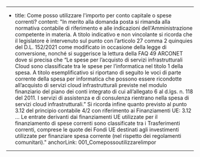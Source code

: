 ---
  - title: Come posso utilizzare l'importo per conto capitale o spese correnti?
    content: "In merito alla domanda posta si rimanda alla normativa contabile di riferimento e alle indicazioni dell'Amministrazione competente in materia. A titolo indicativo e non vincolante si  ricorda che il legislatore è intervenuto sul punto con l’articolo 27 comma 2 quinquies del D.L. 152/2021 come modificato in occasione della legge di conversione, nonché si suggerisce la lettura della FAQ 49 ARCONET dove si precisa che “Le spese per l’acquisto di servizi infrastrutturali Cloud sono classificate tra le spese per l’informatica nel titolo 1 della spesa. A titolo esemplificativo si riportano di seguito le voci di parte corrente della spesa per informatica che possono essere ricondotte all’acquisto di servizi cloud infrastrutturali previste nel modulo finanziario del piano dei conti integrato di cui all’allegato 6 al d.lgs. n. 118 del 2011. I servizi di assistenza e di consulenza rientrano nella spesa di servizi cloud infrastrutturali.” Si ricorda infine quanto previsto al punto 3.12 del principio contabile 4/2 con riferimento ai Finanziamenti UE: 3.12 … Le entrate derivanti dai finanziamenti UE utilizzate per il finanziamento di spese correnti sono classificate tra i Trasferimenti correnti, comprese le quote dei Fondi UE destinati agli investimenti utilizzate per finanziare spesa corrente (nel rispetto dei regolamenti comunitari)."
    anchorLink: 001_Comepossoutilizzarelimpor
---